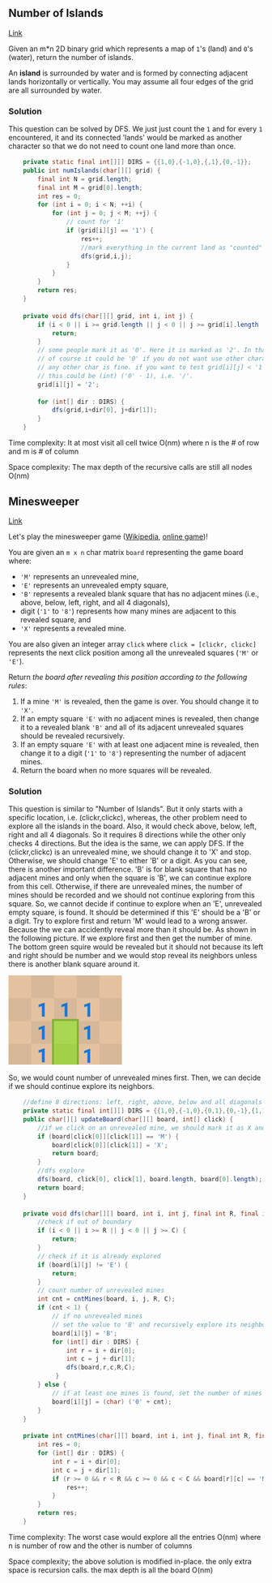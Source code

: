 ## Number of Islands

[Link](https://leetcode.com/problems/number-of-islands/)

Given an m*n 2D binary grid which represents a map of `1`'s (land) and `0`'s (water), return the number of islands.

An **island** is surrounded by water and is formed by connecting adjacent lands horizontally or vertically. You may assume all four edges of the grid are all surrounded by water.

 ### Solution

This question can be solved by DFS. We just just count the `1` and for every `1` encountered, it and its connected 'lands' would be marked as another character so that we do not need to count one land more than once.

```java
    private static final int[][] DIRS = {{1,0},{-1,0},{,1},{0,-1}};
    public int numIslands(char[][] grid) {
        final int N = grid.length;
        final int M = grid[0].length;
        int res = 0;
        for (int i = 0; i < N; ++i) {
            for (int j = 0; j < M; ++j) {
                // count for '1'
                if (grid[i][j] == '1') {
                    res++;
                    //mark everything in the current land as "counted"
                    dfs(grid,i,j);
                }
            }
        }
        return res;
    }
    
    private void dfs(char[][] grid, int i, int j) {
        if (i < 0 || i >= grid.length || j < 0 || j >= grid[i].length || grid[i][j] != '1') {
            return;
        } 
        // some people mark it as '0'. Here it is marked as '2'. In that case, we can reconstruct the original input
        // of course it could be '0' if you do not want use other characters but it won't be recovered
        // any other char is fine. if you want to test grid[i][j] < '1' instead of grid[i][j] != '1' in previous checking
        // this could be (int) ('0' - 1), i.e. '/'.
        grid[i][j] = '2';
        
        for (int[] dir : DIRS) {
            dfs(grid,i+dir[0], j+dir[1]);
        }
    }
```

Time complexity: It at most visit all cell twice O(nm) where n is the # of row and m is # of column

Space complexity: The max depth of the recursive calls are still all nodes O(nm) 

## Minesweeper

[Link](https://leetcode.com/problems/minesweeper/)

Let's play the minesweeper game ([Wikipedia](https://en.wikipedia.org/wiki/Minesweeper_(video_game)), [online game](http://minesweeperonline.com/))!

You are given an `m x n` char matrix `board` representing the game board where:

- `'M'` represents an unrevealed mine,
- `'E'` represents an unrevealed empty square,
- `'B'` represents a revealed blank square that has no adjacent mines (i.e., above, below, left, right, and all 4 diagonals),
- digit (`'1'` to `'8'`) represents how many mines are adjacent to this revealed square, and
- `'X'` represents a revealed mine.

You are also given an integer array `click` where `click = [clickr, clickc]` represents the next click position among all the unrevealed squares (`'M'` or `'E'`).

Return *the board after revealing this position according to the following rules*:

1. If a mine `'M'` is revealed, then the game is over. You should change it to `'X'`.
2. If an empty square `'E'` with no adjacent mines is revealed, then change it to a revealed blank `'B'` and all of its adjacent unrevealed squares should be revealed recursively.
3. If an empty square `'E'` with at least one adjacent mine is revealed, then change it to a digit (`'1'` to `'8'`) representing the number of adjacent mines.
4. Return the board when no more squares will be revealed.

### Solution

This question is similar to "Number of Islands". But it only starts with a specific location, i.e. (clickr,clickc), whereas, the other problem need to explore all the islands in the board. Also, it would check above, below, left, right and all 4 diagonals. So it requires 8 directions while the other only checks 4 directions. But the idea is the same, we can apply DFS. If the (clickr,clickc) is an unrevealed mine, we should change it to 'X' and stop. Otherwise, we should change 'E' to either 'B' or a digit. As you can see, there is another important difference. 'B' is for blank square that has no adjacent mines and only when the square is 'B', we can continue explore from this cell. Otherwise, if there are unrevealed mines, the number of mines should be recorded and we should not continue exploring from this square. So, we cannot decide if continue to explore when an 'E', unrevealed empty square, is found. It should be determined if this 'E' should be a 'B' or a digit. Try to explore first and return 'M' would lead to a wrong answer. Because the we can accidently reveal more  than it should be. As shown in the following picture. If we explore first and then get the number of mine. The bottom green squire would be revealed but it should not because its left and right should be number and we would stop reveal its neighbors unless there is another blank square around it.

![minesweeper](image/minesweeper0.png)

So, we would count number of unrevealed mines first. Then, we can decide if we should continue explore its neighbors.

```java
    //define 8 directions: left, right, above, below and all diagonals
    private static final int[][] DIRS = {{1,0},{-1,0},{0,1},{0,-1},{1,1},{1,-1},{-1,1},{-1,-1}};
    public char[][] updateBoard(char[][] board, int[] click) {
        //if we click on an unrevealed mine, we should mark it as X and stop
        if (board[click[0]][click[1]] == 'M') {
            board[click[0]][click[1]] = 'X';
            return board;
        }
        //dfs explore
        dfs(board, click[0], click[1], board.length, board[0].length);
        return board;
    }
    
    private void dfs(char[][] board, int i, int j, final int R, final int C) {
        //check if out of boundary
        if (i < 0 || i >= R || j < 0 || j >= C) {
            return;
        }
        // check if it is already explored
        if (board[i][j] != 'E') {
            return;
        }
        // count number of unrevealed mines
        int cnt = cntMines(board, i, j, R, C);
        if (cnt < 1) {
            // if no unrevealed mines
            // set the value to 'B' and recursively explore its neighbors
            board[i][j] = 'B';
            for (int[] dir : DIRS) {
                int r = i + dir[0];
                int c = j + dir[1];
                dfs(board,r,c,R,C);
             }
        } else {
            // if at least one mines is found, set the number of mines to the square and stop searching.
            board[i][j] = (char) ('0' + cnt);
        }
    }

    private int cntMines(char[][] board, int i, int j, final int R, final int C) {
        int res = 0;
        for (int[] dir : DIRS) {
            int r = i + dir[0];
            int c = j + dir[1];
            if (r >= 0 && r < R && c >= 0 && c < C && board[r][c] == 'M') {
                res++;
            }
        }
        return res;
    }
```

Time complexity: The worst case would explore all the entries O(nm) where n is number of row and the other is number of columns

Space complexity; the above solution is modified in-place. the only extra space is recursion calls. the max depth is all the board O(nm)

